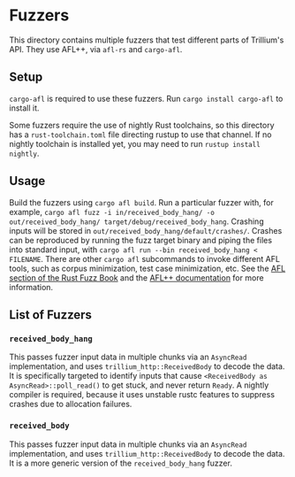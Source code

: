 # Fuzzers

This directory contains multiple fuzzers that test different parts of
Trillium's API. They use AFL++, via `afl-rs` and `cargo-afl`.

## Setup

`cargo-afl` is required to use these fuzzers. Run `cargo install cargo-afl` to
install it.

Some fuzzers require the use of nightly Rust toolchains, so this directory has
a `rust-toolchain.toml` file directing rustup to use that channel. If no
nightly toolchain is installed yet, you may need to run `rustup install
nightly`.

## Usage

Build the fuzzers using `cargo afl build`. Run a particular fuzzer with, for
example, `cargo afl fuzz -i in/received_body_hang/ -o out/received_body_hang/
target/debug/received_body_hang`. Crashing inputs will be stored in
`out/received_body_hang/default/crashes/`. Crashes can be reproduced by running
the fuzz target binary and piping the files into standard input, with `cargo
afl run --bin received_body_hang < FILENAME`. There are other `cargo afl`
subcommands to invoke different AFL tools, such as corpus minimization, test
case minimization, etc. See the [AFL section of the Rust Fuzz
Book](https://rust-fuzz.github.io/book/afl.html) and the [AFL++
documentation](https://github.com/AFLplusplus/AFLplusplus/blob/stable/README.md)
for more information.

## List of Fuzzers

### `received_body_hang`

This passes fuzzer input data in multiple chunks via an `AsyncRead`
implementation, and uses `trillium_http::ReceivedBody` to decode the data. It
is specifically targeted to identify inputs that cause `<ReceivedBody as
AsyncRead>::poll_read()` to get stuck, and never return `Ready`. A nightly
compiler is required, because it uses unstable rustc features to suppress
crashes due to allocation failures.

### `received_body`

This passes fuzzer input data in multiple chunks via an `AsyncRead`
implementation, and uses `trillium_http::ReceivedBody` to decode the data. It
is a more generic version of the `received_body_hang` fuzzer.
